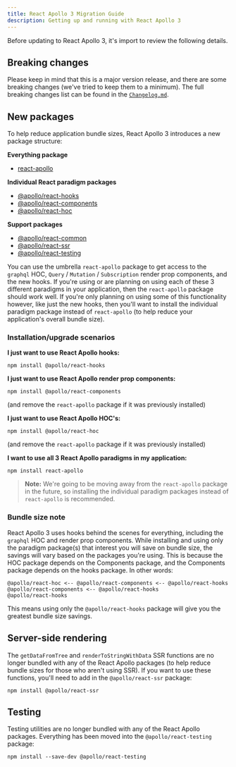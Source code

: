 ```yaml
---
title: React Apollo 3 Migration Guide
description: Getting up and running with React Apollo 3
---
```


Before updating to React Apollo 3, it's import to review the following details.

## Breaking changes

Please keep in mind that this is a major version release, and there are some breaking changes (we've tried to keep them to a minimum). The full breaking changes list can be found in the [`Changelog.md`](https://github.com/apollographql/react-apollo/blob/master/Changelog.md#breaking-changes).

## New packages

To help reduce application bundle sizes, React Apollo 3 introduces a new package structure:

**Everything package**

- [react-apollo](https://www.npmjs.com/package/react-apollo)

**Individual React paradigm packages**

- [@apollo/react-hooks](https://www.npmjs.com/package/@apollo/react-hooks)
- [@apollo/react-components](https://www.npmjs.com/package/@apollo/react-components)
- [@apollo/react-hoc](https://www.npmjs.com/package/@apollo/react-hoc)

**Support packages**

- [@apollo/react-common](https://www.npmjs.com/package/@apollo/react-common)
- [@apollo/react-ssr](https://www.npmjs.com/package/@apollo/react-ssr)
- [@apollo/react-testing](https://www.npmjs.com/package/@apollo/react-testing)

You can use the umbrella `react-apollo` package to get access to the `graphql` HOC, `Query` / `Mutation` / `Subscription` render prop components, and the new hooks. If you're using or are planning on using each of these 3 different paradigms in your application, then the `react-apollo` package should work well. If you're only planning on using some of this functionality however, like just the new hooks, then you'll want to install the individual paradigm package instead of `react-apollo` (to help reduce your application's overall bundle size).

### Installation/upgrade scenarios

**I just want to use React Apollo hooks:**

```
npm install @apollo/react-hooks
```

**I just want to use React Apollo render prop components:**

```
npm install @apollo/react-components
```

(and remove the `react-apollo` package if it was previously installed)

**I just want to use React Apollo HOC's:**

```
npm install @apollo/react-hoc
```

(and remove the `react-apollo` package if it was previously installed)

**I want to use all 3 React Apollo paradigms in my application:**

```
npm install react-apollo
```

> **Note:** We're going to be moving away from the `react-apollo` package in the future, so installing the individual paradigm packages instead of `react-apollo` is recommended.

### Bundle size note

React Apollo 3 uses hooks behind the scenes for everything, including the `graphql` HOC and render prop components. While installing and using only the paradigm package(s) that interest you will save on bundle size, the savings will vary based on the packages you're using. This is because the HOC package depends on the Components package, and the Components package depends on the hooks package. In other words:

```
@apollo/react-hoc <-- @apollo/react-components <-- @apollo/react-hooks
@apollo/react-components <-- @apollo/react-hooks
@apollo/react-hooks
```

This means using only the `@apollo/react-hooks` package will give you the greatest bundle size savings.

## Server-side rendering

The `getDataFromTree` and `renderToStringWithData` SSR functions are no longer bundled with any of the React Apollo packages (to help reduce bundle sizes for those who aren't using SSR). If you want to use these functions, you'll need to add in the `@apollo/react-ssr` package:

```
npm install @apollo/react-ssr
```

## Testing

Testing utilities are no longer bundled with any of the React Apollo packages. Everything has been moved into the `@apollo/react-testing` package:

```
npm install --save-dev @apollo/react-testing
```
